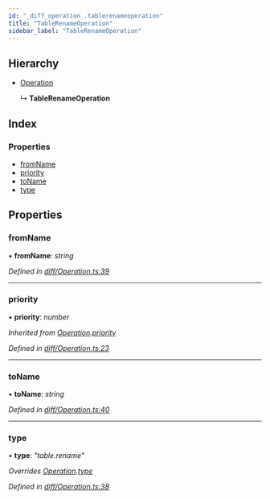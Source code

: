 ```yaml
---
id: "_diff_operation_.tablerenameoperation"
title: "TableRenameOperation"
sidebar_label: "TableRenameOperation"
---
```


## Hierarchy

* [Operation](_diff_operation_.operation.md)

  ↳ **TableRenameOperation**

## Index

### Properties

* [fromName](_diff_operation_.tablerenameoperation.md#fromname)
* [priority](_diff_operation_.tablerenameoperation.md#priority)
* [toName](_diff_operation_.tablerenameoperation.md#toname)
* [type](_diff_operation_.tablerenameoperation.md#type)

## Properties

###  fromName

• **fromName**: *string*

*Defined in [diff/Operation.ts:39](https://github.com/aerogear/graphback/blob/63664df15/packages/graphql-migrations/src/diff/Operation.ts#L39)*

___

###  priority

• **priority**: *number*

*Inherited from [Operation](_diff_operation_.operation.md).[priority](_diff_operation_.operation.md#priority)*

*Defined in [diff/Operation.ts:23](https://github.com/aerogear/graphback/blob/63664df15/packages/graphql-migrations/src/diff/Operation.ts#L23)*

___

###  toName

• **toName**: *string*

*Defined in [diff/Operation.ts:40](https://github.com/aerogear/graphback/blob/63664df15/packages/graphql-migrations/src/diff/Operation.ts#L40)*

___

###  type

• **type**: *"table.rename"*

*Overrides [Operation](_diff_operation_.operation.md).[type](_diff_operation_.operation.md#type)*

*Defined in [diff/Operation.ts:38](https://github.com/aerogear/graphback/blob/63664df15/packages/graphql-migrations/src/diff/Operation.ts#L38)*

